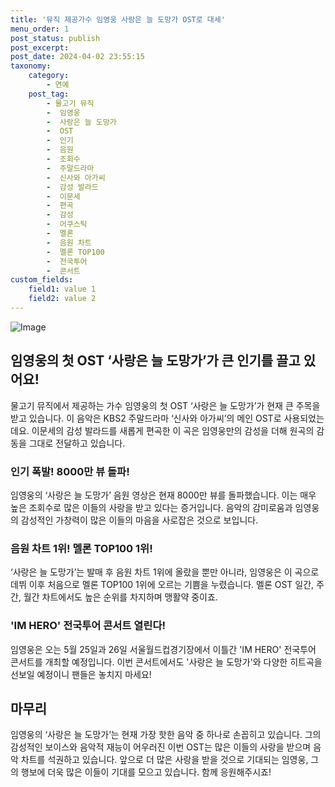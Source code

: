 ```yaml
---
title: '뮤직 제공가수 임영웅 사랑은 늘 도망가 OST로 대세'
menu_order: 1
post_status: publish
post_excerpt: 
post_date: 2024-04-02 23:55:15
taxonomy:
    category:
        - 연예
    post_tag:
        - 물고기 뮤직
        -  임영웅
        -  사랑은 늘 도망가
        -  OST
        -  인기
        -  음원
        -  조회수
        -  주말드라마
        -  신사와 아가씨
        -  감성 발라드
        -  이문세
        -  편곡
        -  감성
        -  어쿠스틱
        -  멜론
        -  음원 차트
        -  멜론 TOP100
        -  전국투어
        -  콘서트
custom_fields:
    field1: value 1
    field2: value 2
---
```


![Image](https://mimgnews.pstatic.net/image/144/2024/04/02/0000952981_001_20240402064601294.jpg?type=w540)

## 임영웅의 첫 OST ‘사랑은 늘 도망가’가 큰 인기를 끌고 있어요!
물고기 뮤직에서 제공하는 가수 임영웅의 첫 OST ‘사랑은 늘 도망가’가 현재 큰 주목을 받고 있습니다. 이 음악은 KBS2 주말드라마 ‘신사와 아가씨’의 메인 OST로 사용되었는데요. 이문세의 감성 발라드를 새롭게 편곡한 이 곡은 임영웅만의 감성을 더해 원곡의 감동을 그대로 전달하고 있습니다.
### 인기 폭발! 8000만 뷰 돌파!
임영웅의 ‘사랑은 늘 도망가’ 음원 영상은 현재 8000만 뷰를 돌파했습니다. 이는 매우 높은 조회수로 많은 이들의 사랑을 받고 있다는 증거입니다. 음악의 감미로움과 임영웅의 감성적인 가창력이 많은 이들의 마음을 사로잡은 것으로 보입니다.
### 음원 차트 1위! 멜론 TOP100 1위!
‘사랑은 늘 도망가’는 발매 후 음원 차트 1위에 올랐을 뿐만 아니라, 임영웅은 이 곡으로 데뷔 이후 처음으로 멜론 TOP100 1위에 오르는 기쁨을 누렸습니다. 멜론 OST 일간, 주간, 월간 차트에서도 높은 순위를 차지하며 맹활약 중이죠.
### 'IM HERO' 전국투어 콘서트 열린다!
임영웅은 오는 5월 25일과 26일 서울월드컵경기장에서 이틀간 'IM HERO' 전국투어 콘서트를 개최할 예정입니다. 이번 콘서트에서도 '사랑은 늘 도망가'와 다양한 히트곡을 선보일 예정이니 팬들은 놓치지 마세요!
## 마무리
임영웅의 ‘사랑은 늘 도망가’는 현재 가장 핫한 음악 중 하나로 손꼽히고 있습니다. 그의 감성적인 보이스와 음악적 재능이 어우러진 이번 OST는 많은 이들의 사랑을 받으며 음악 차트를 석권하고 있습니다. 앞으로 더 많은 사랑을 받을 것으로 기대되는 임영웅, 그의 행보에 더욱 많은 이들이 기대를 모으고 있습니다. 함께 응원해주시죠!
